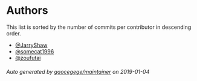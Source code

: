 # Authors

This list is sorted by the number of commits per contributor in descending order.

* [@JarryShaw](https://github.com/JarryShaw)
* [@somecat1996](https://github.com/somecat1996)
* [@zoufutai](https://github.com/zoufutai)

###### Auto generated by [gaocegege/maintainer](https://github.com/gaocegege/maintainer) on 2019-01-04
